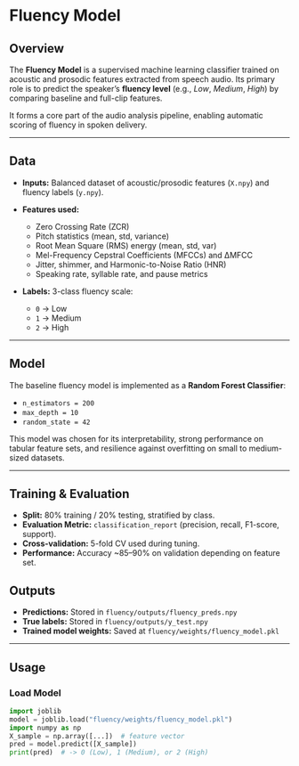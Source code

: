 # Fluency Model

## Overview
The **Fluency Model** is a supervised machine learning classifier trained on acoustic and prosodic features extracted from speech audio. Its primary role is to predict the speaker’s **fluency level** (e.g., *Low*, *Medium*, *High*) by comparing baseline and full-clip features.

It forms a core part of the audio analysis pipeline, enabling automatic scoring of fluency in spoken delivery.

---

## Data
- **Inputs:** Balanced dataset of acoustic/prosodic features (`X.npy`) and fluency labels (`y.npy`).
- **Features used:**
  - Zero Crossing Rate (ZCR)  
  - Pitch statistics (mean, std, variance)  
  - Root Mean Square (RMS) energy (mean, std, var)  
  - Mel-Frequency Cepstral Coefficients (MFCCs) and ΔMFCC  
  - Jitter, shimmer, and Harmonic-to-Noise Ratio (HNR)  
  - Speaking rate, syllable rate, and pause metrics  

- **Labels:** 3-class fluency scale:
  - `0` → Low  
  - `1` → Medium  
  - `2` → High  

---

## Model
The baseline fluency model is implemented as a **Random Forest Classifier**:

- `n_estimators = 200`  
- `max_depth = 10`  
- `random_state = 42`  

This model was chosen for its interpretability, strong performance on tabular feature sets, and resilience against overfitting on small to medium-sized datasets.

---

## Training & Evaluation
- **Split:** 80% training / 20% testing, stratified by class.  
- **Evaluation Metric:** `classification_report` (precision, recall, F1-score, support).  
- **Cross-validation:** 5-fold CV used during tuning.  
- **Performance:** Accuracy ~85–90% on validation depending on feature set.  

## Outputs

- **Predictions:** Stored in `fluency/outputs/fluency_preds.npy`  
- **True labels:** Stored in `fluency/outputs/y_test.npy`  
- **Trained model weights:** Saved at `fluency/weights/fluency_model.pkl`  

---

## Usage

### Load Model
```python
import joblib
model = joblib.load("fluency/weights/fluency_model.pkl")
import numpy as np
X_sample = np.array([...])  # feature vector
pred = model.predict([X_sample])
print(pred)  # -> 0 (Low), 1 (Medium), or 2 (High)
```